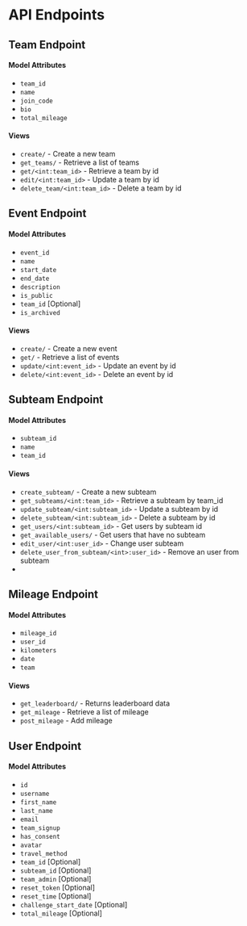 # API Endpoints

## Team Endpoint

#### Model Attributes

- `team_id`
- `name`
- `join_code`
- `bio`
- `total_mileage`

#### Views

- `create/` - Create a new team
- `get_teams/` - Retrieve a list of teams
- `get/<int:team_id>` - Retrieve a team by id
- `edit/<int:team_id>` - Update a team by id
- `delete_team/<int:team_id>` - Delete a team by id

## Event Endpoint

#### Model Attributes

- `event_id`
- `name`
- `start_date`
- `end_date`
- `description`
- `is_public`
- `team_id` [Optional]
- `is_archived`

#### Views

- `create/` - Create a new event
- `get/` - Retrieve a list of events
- `update/<int:event_id>` - Update an event by id
- `delete/<int:event_id>` - Delete an event by id

## Subteam Endpoint

#### Model Attributes

- `subteam_id`
- `name`
- `team_id`

#### Views

- `create_subteam/` - Create a new subteam
- `get_subteams/<int:team_id>` - Retrieve a subteam by team_id
- `update_subteam/<int:subteam_id>` - Update a subteam by id
- `delete_subteam/<int:subteam_id>` - Delete a subteam by id
- `get_users/<int:subteam_id>` - Get users by subteam id
- `get_available_users/` - Get users that have no subteam
- `edit_user/<int:user_id>` - Change user subteam
- `delete_user_from_subteam/<int>:user_id>` - Remove an user from subteam
-

## Mileage Endpoint

#### Model Attributes

- `mileage_id`
- `user_id`
- `kilometers`
- `date`
- `team`

#### Views

- `get_leaderboard/` - Returns leaderboard data
- `get_mileage` - Retrieve a list of mileage
- `post_mileage` - Add mileage

## User Endpoint

#### Model Attributes

- `id`
- `username`
- `first_name`
- `last_name`
- `email`
- `team_signup`
- `has_consent`
- `avatar`
- `travel_method`
- `team_id` [Optional]
- `subteam_id` [Optional]
- `team_admin` [Optional]
- `reset_token` [Optional]
- `reset_time` [Optional]
- `challenge_start_date` [Optional]
- `total_mileage` [Optional]
